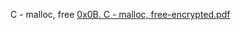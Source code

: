 C - malloc, free
[0x0B. C - malloc, free-encrypted.pdf](https://github.com/briankod/alx-low_level_programming/files/8424075/0x0B.C.-.malloc.free-encrypted.pdf)
